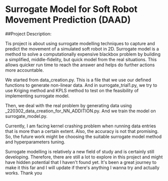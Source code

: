 # Surrogate Model for Soft Robot Movement Prediction (DAAD)

##Project Description:

Tis project is about using surrogate modelling techniques to capture and predict the movement of a simulated soft robot in 2D. Surrogate model is a method to solve a computationally expensive blackbox problem by building a simplified, middle-fidelity, but quick model from the real situations. This allows quicker run time to reach the answer and helps do further actions more accountable. 

We started from data_creation.py. This is a file that we use our defined functions to generate non-linear data. And in surrogate_trial1.py, we try to use Kriging method and KPLS method to test on the feasibility of implementing surrogate model. 

Then, we deal with the real problem by generating data using _220302_data_creation_for_NN_ADDITION.py. And we train the model on surrogate_model.py.

Currently, I am facing kernel crashing problem when running data entries that is more than a certain extent. Also, the accuracy is not that promising. So, the future work might be choosing the suitable surrogate model method and hyperparameters tuning.

Surrogate modelling is relatively a new field of study and is certainly still developing. Therefore, there are still a lot to explore in this project and might have hidden potential that I haven't found yet. It's been a great journey to make it this far and I will update if there's anything I wanna try and actually works. Thank you